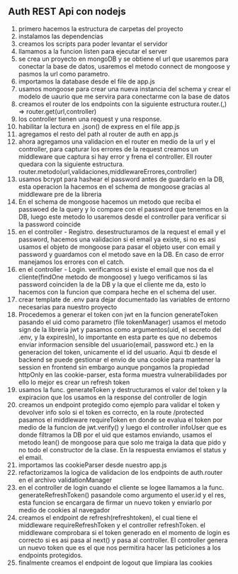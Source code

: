## Auth REST Api con nodejs

1. primero hacemos la estructura de carpetas del proyecto
2. instalamos las dependencias
3. creamos los scripts para poder levantar el servidor
4. llamamos a la funcion listen para ejecutar el server
5. se crea un proyecto en mongoDB y se obtiene el url que usaremos para conectar la base de datos, usaremos el metodo connect de mongoose y pasmos la url como parametro.
6. importamos la database desde el file de app.js
7. usamos mongoose para crear una nueva instancia del schema y crear el modelo de uaurio que me servira para conectarme con la base de datos
8. creamos el router de los endpoints con la siguiente estructura router.<metodo>(<url>,<controller>) => router.get(url,controller)
9. los controller tienen una request y una response.
10. habilitar la lectura en .json() de express en el file app.js
11. agregamos el resto del path al router de auth en app.js
12. ahora agregamos una validacion en el router en medio de la url y el controller, para capturar los errores de la request creamos un middleware <validationResultRequest> que captura si hay error y frena el controller. Ell router quedara con la siguiente estructura. router.metodo(url,validaciones,middlewareErrores,controller)
13. usamos bcrypt para hashear el password antes de guardarlo en la DB, esta operacion la hacemos en el schema de mongoose gracias al middleware pre de la libreria
14. En el schema de mongoose hacemos un metodo que reciba el passwoed de la query y lo compare con el password que tenemos en la DB, luego este metodo lo usaremos desde el controller para verificar si la password coincide
15. en el controller - Registro. desestructuramos de la request el email y el password, hacemos una validacion si el email ya existe, si no es asi usamos el objeto de mongoose para pasar el objeto user con email y password y guardamos con el metodo save en la DB. En caso de error manejamos los errores con el catch.
16. en el controller - Login. verificamos si existe el email que nos da el cliente(findOne metodo de mongoose) y luego verificamos si las password coinciden la de la DB y la que el cliente me da, esto lo hacemos con la funcion que compara heche en el schema del user.
17. crear template de .env para dejar documentado las variables de entorno necesarias para nuestro proyecto
18. Procedemos a generar el token con jwt en la funcion generateToken pasando el uid como parametro (file tokenManager) usamos el metodo sign de la libreria jwt y pasamos como argumentos(uid, el secreto del .env, y la expiresIn), lo importante en esta parte es que no debemos enviar informacion sensible del usuario(email, password etc.) en la generacion del token, unicamente el id del usuario. Aqui tb desde el backend se puede gestionar el envio de una cookie para mantener la session en frontend sin embargo aunque pongamos la propiedad httpOnly en las cookie-parser, esta forma muestra vulnerabilidades por ello lo mejor es crear un refresh token
19. usamos la func. generateToken y destructuramos el valor del token y la expiracion que los usamos en la response del controller de login
20. creamos un endpoint protegido como ejemplo para validar el token y devolver info solo si el token es correcto, en la route /protected pasamos el middleware requireToken en donde se evalua el token por medio de la funcion de jwt.verify() y luego el controller infoUser que es donde filtramos la DB por el uid que estamos enviando, usamos el metodo lean() de mongoose para que solo me traiga la data que pido y no todo el constructor de la clase. En la respuesta enviamos el status y el email.
21. importamos las cookieParser desde nuestro app.js
22. refactorizamos la logica de validacion de los endpoints de auth.router en el archivo validationManager
23. en el controller de login cuando el cliente se logee llamamos a la func. generateRefreshToken() pasandole como argumento el user.id y el res, esta funcion se encargara de firmar un nuevo token y enviarlo por medio de cookies al navegador
24. creamos el endpoint de refresh(refreshtoken), el cual tiene el middleware requireRefreshToken y el controller refreshToken. el middleware comprobara si el token generado en el momento de login es correcto si es asi pasa al next() y pasa al controller. El controller genera un nuevo token que es el que nos permitira hacer las peticiones a los endpoints protegidos.
25. finalmente creamos el endpoint de logout que limpiara las cookies
